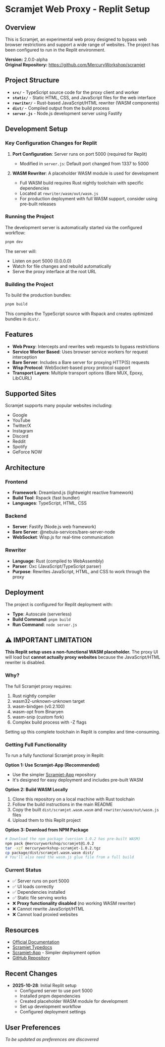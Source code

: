 # Scramjet Web Proxy - Replit Setup

## Overview

This is Scramjet, an experimental web proxy designed to bypass web browser restrictions and support a wide range of websites. The project has been configured to run in the Replit environment.

**Version:** 2.0.0-alpha  
**Original Repository:** https://github.com/MercuryWorkshop/scramjet

## Project Structure

- **`src/`** - TypeScript source code for the proxy client and worker
- **`static/`** - Static HTML, CSS, and JavaScript files for the web interface
- **`rewriter/`** - Rust-based JavaScript/HTML rewriter (WASM components)
- **`dist/`** - Compiled output from the build process
- **`server.js`** - Node.js development server using Fastify

## Development Setup

### Key Configuration Changes for Replit

1. **Port Configuration**: Server runs on port 5000 (required for Replit)
   - Modified in `server.js`: Default port changed from 1337 to 5000
   
2. **WASM Rewriter**: A placeholder WASM module is used for development
   - Full WASM build requires Rust nightly toolchain with specific dependencies
   - Located at `rewriter/wasm/out/wasm.js`
   - For production deployment with full WASM support, consider using pre-built releases

### Running the Project

The development server is automatically started via the configured workflow:
```bash
pnpm dev
```

The server will:
- Listen on port 5000 (0.0.0.0)
- Watch for file changes and rebuild automatically
- Serve the proxy interface at the root URL

### Building the Project

To build the production bundles:
```bash
pnpm build
```

This compiles the TypeScript source with Rspack and creates optimized bundles in `dist/`.

## Features

- **Web Proxy**: Intercepts and rewrites web requests to bypass restrictions
- **Service Worker Based**: Uses browser service workers for request interception
- **Bare Server**: Includes a Bare server for proxying HTTP(S) requests
- **Wisp Protocol**: WebSocket-based proxy protocol support
- **Transport Layers**: Multiple transport options (Bare MUX, Epoxy, LibCURL)

## Supported Sites

Scramjet supports many popular websites including:
- Google
- YouTube
- Twitter/X
- Instagram
- Discord
- Reddit
- Spotify
- GeForce NOW

## Architecture

### Frontend
- **Framework**: Dreamland.js (lightweight reactive framework)
- **Build Tool**: Rspack (fast bundler)
- **Languages**: TypeScript, HTML, CSS

### Backend
- **Server**: Fastify (Node.js web framework)
- **Bare Server**: @nebula-services/bare-server-node
- **WebSocket**: Wisp.js for real-time communication

### Rewriter
- **Language**: Rust (compiled to WebAssembly)
- **Parser**: Oxc (JavaScript/TypeScript parser)
- **Purpose**: Rewrites JavaScript, HTML, and CSS to work through the proxy

## Deployment

The project is configured for Replit deployment with:
- **Type**: Autoscale (serverless)
- **Build Command**: `pnpm build`
- **Run Command**: `node server.js`

## ⚠️ IMPORTANT LIMITATION

**This Replit setup uses a non-functional WASM placeholder.** The proxy UI will load but **cannot actually proxy websites** because the JavaScript/HTML rewriter is disabled.

### Why?

The full Scramjet proxy requires:
1. Rust nightly compiler
2. wasm32-unknown-unknown target
3. wasm-bindgen (v0.2.100)
4. wasm-opt from Binaryen
5. wasm-snip (custom fork)
6. Complex build process with -Z flags

Setting up this complete toolchain in Replit is complex and time-consuming.

### Getting Full Functionality

To run a fully functional Scramjet proxy in Replit:

**Option 1: Use Scramjet-App (Recommended)**
- Use the simpler [Scramjet-App](https://github.com/MercuryWorkshop/scramjet-app) repository
- It's designed for easy deployment and includes pre-built WASM

**Option 2: Build WASM Locally**
1. Clone this repository on a local machine with Rust toolchain
2. Follow the build instructions in the main README
3. Copy the built `dist/scramjet.wasm.wasm` and `rewriter/wasm/out/wasm.js` files
4. Upload them to this Replit project

**Option 3: Download from NPM Package**
```bash
# Download the npm package (version 1.0.2 has pre-built WASM)
npm pack @mercuryworkshop/scramjet@1.0.2
tar -xzf mercuryworkshop-scramjet-1.0.2.tgz
cp package/dist/scramjet.wasm.wasm dist/
# You'll also need the wasm.js glue file from a full build
```

### Current Status

- ✅ Server runs on port 5000
- ✅ UI loads correctly
- ✅ Dependencies installed
- ✅ Static file serving works
- ❌ **Proxy functionality disabled** (no working WASM rewriter)
- ❌ Cannot rewrite JavaScript/HTML
- ❌ Cannot load proxied websites

## Resources

- [Official Documentation](https://docs.titaniumnetwork.org/proxies/scramjet)
- [Scramjet Typedocs](https://scramjet.mercurywork.shop/typedoc)
- [Scramjet-App](https://github.com/MercuryWorkshop/scramjet-app) - Simpler deployment option
- [GitHub Repository](https://github.com/MercuryWorkshop/scramjet)

## Recent Changes

- **2025-10-28**: Initial Replit setup
  - Configured server to use port 5000
  - Installed pnpm dependencies
  - Created placeholder WASM module for development
  - Set up development workflow
  - Configured deployment settings

## User Preferences

_To be updated as preferences are discovered_
